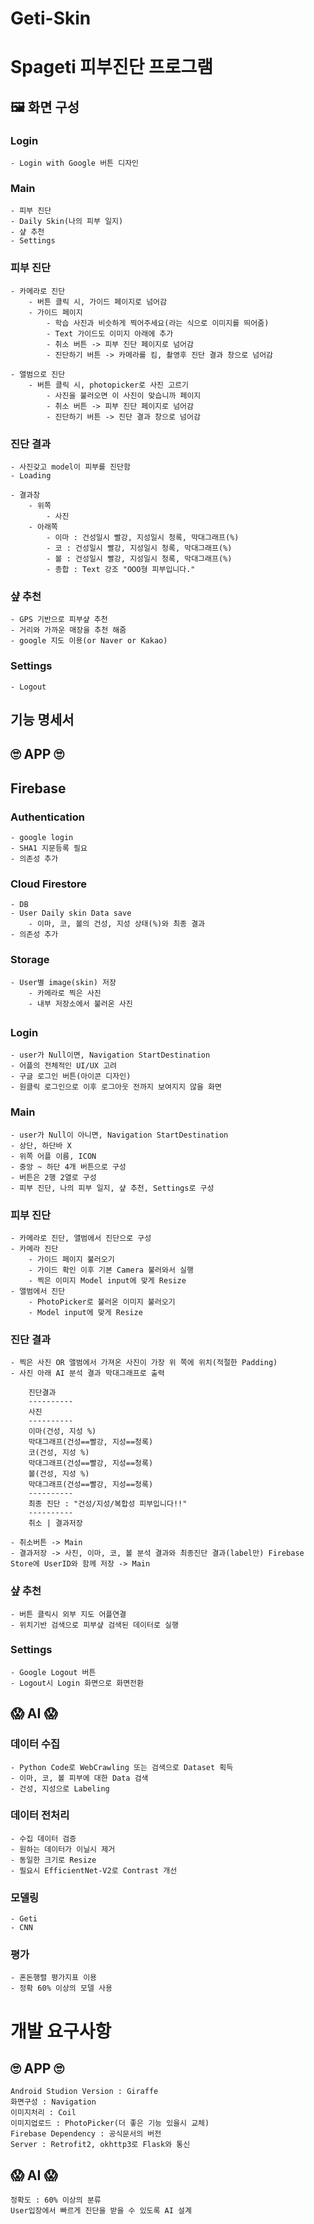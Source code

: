 # Geti-Skin

# Spageti 피부진단 프로그램

## 🖼️ 화면 구성

### Login
    - Login with Google 버튼 디자인
  

###  Main
    - 피부 진단
    - Daily Skin(나의 피부 일지)
    - 샾 추천
    - Settings

### 피부 진단
    - 카메라로 진단
        - 버튼 클릭 시, 가이드 페이지로 넘어감
        - 가이드 페이지
            - 학습 사진과 비슷하게 찍어주세요(라는 식으로 이미지를 띄어줌)
            - Text 가이드도 이미지 아래에 추가  
            - 취소 버튼 -> 피부 진단 페이지로 넘어감
            - 진단하기 버튼 -> 카메라를 킴, 촬영후 진단 결과 창으로 넘어감  

    - 앨범으로 진단
        - 버튼 클릭 시, photopicker로 사진 고르기
            - 사진을 불러오면 이 사진이 맞습니까 페이지
            - 취소 버튼 -> 피부 진단 페이지로 넘어감
            - 진단하기 버튼 -> 진단 결과 창으로 넘어감

### 진단 결과
    - 사진갖고 model이 피부를 진단함
    - Loading  

    - 결과창
        - 위쪽
            - 사진
        - 아래쪽
            - 이마 : 건성일시 빨강, 지성일시 청록, 막대그래프(%) 
            - 코 : 건성일시 빨강, 지성일시 청록, 막대그래프(%)
            - 볼 : 건성일시 빨강, 지성일시 청록, 막대그래프(%)
            - 종합 : Text 강조 "OOO형 피부입니다."
  

### 샾 추천
    - GPS 기반으로 피부샾 추천
    - 거리와 가까운 매장을 추천 해줌
    - google 지도 이용(or Naver or Kakao)
  

### Settings
    - Logout
    


## 기능 명세서

## 🙄 APP 🙄

## Firebase

### Authentication
    - google login
    - SHA1 지문등록 필요  
    - 의존성 추가
    

### Cloud Firestore  
    - DB
    - User Daily skin Data save
        - 이마, 코, 볼의 건성, 지성 상태(%)와 최종 결과
    - 의존성 추가

### Storage
    - User별 image(skin) 저장
        - 카메라로 찍은 사진
        - 내부 저장소에서 불러온 사진
  
##

### Login

    - user가 Null이면, Navigation StartDestination
    - 어플의 전체적인 UI/UX 고려
    - 구글 로그인 버튼(아이콘 디자인)
    - 원클릭 로그인으로 이후 로그아웃 전까지 보여지지 않을 화면
    
### Main

    - user가 Null이 아니면, Navigation StartDestination
    - 상단, 하단바 X
    - 위쪽 어플 이름, ICON
    - 중앙 ~ 하단 4개 버튼으로 구성
    - 버튼은 2행 2열로 구성
    - 피부 진단, 나의 피부 일지, 샾 추천, Settings로 구성

### 피부 진단

    - 카메라로 진단, 앨범에서 진단으로 구성
    - 카메라 진단
        - 가이드 페이지 불러오기
        - 가이드 확인 이후 기본 Camera 불러와서 실행
        - 찍은 이미지 Model input에 맞게 Resize
    - 앨범에서 진단
        - PhotoPicker로 불러온 이미지 불러오기
        - Model input에 맞게 Resize

### 진단 결과
    
    - 찍은 사진 OR 앨범에서 가져온 사진이 가장 위 쪽에 위치(적절한 Padding)
    - 사진 아래 AI 분석 결과 막대그래프로 출력
        
        진단결과
        ----------
        사진
        ----------
        이마(건성, 지성 %)
        막대그래프(건성==빨강, 지성==청록)
        코(건성, 지성 %)
        막대그래프(건성==빨강, 지성==청록)
        볼(건성, 지성 %)
        막대그래프(건성==빨강, 지성==청록)
        ----------
        최종 진단 : "건성/지성/복합성 피부입니다!!"
        ----------
        취소 | 결과저장
    
    - 취소버튼 -> Main
    - 결과저장 -> 사진, 이마, 코, 볼 분석 결과와 최종진단 결과(label만) Firebase Store에 UserID와 함께 저장 -> Main

### 샾 추천

    - 버튼 클릭시 외부 지도 어플연결
    - 위치기반 검색으로 피부샾 검색된 데이터로 실행

### Settings

    - Google Logout 버튼
    - Logout시 Login 화면으로 화면전환

##
## 😱 AI 😱

### 데이터 수집

    - Python Code로 WebCrawling 또는 검색으로 Dataset 획득
    - 이마, 코, 볼 피부에 대한 Data 검색
    - 건성, 지성으로 Labeling

### 데이터 전처리

    - 수집 데이터 검증
    - 원하는 데이터가 이닐시 제거
    - 동일한 크기로 Resize
    - 필요시 EfficientNet-V2로 Contrast 개선

### 모델링

    - Geti
    - CNN

### 평가

    - 혼돈행렬 평가지표 이용
    - 정확 60% 이상의 모델 사용

##

# 개발 요구사항

## 🙄 APP 🙄

```
Android Studion Version : Giraffe
화면구성 : Navigation
이미지처리 : Coil
이미지업로드 : PhotoPicker(더 좋은 기능 있을시 교체)
Firebase Dependency : 공식문서의 버전
Server : Retrofit2, okhttp3로 Flask와 통신
```

## 😱 AI 😱

```
정확도 : 60% 이상의 분류
User입장에서 빠르게 진단을 받을 수 있도록 AI 설계
```
